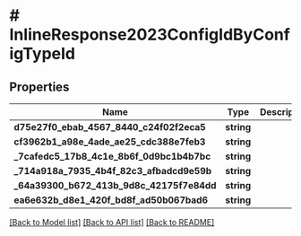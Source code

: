 # # InlineResponse2023ConfigIdByConfigTypeId

## Properties

Name | Type | Description | Notes
------------ | ------------- | ------------- | -------------
**d75e27f0_ebab_4567_8440_c24f02f2eca5** | **string** |  | [optional] 
**cf3962b1_a98e_4ade_ae25_cdc388e7feb3** | **string** |  | 
**_7cafedc5_17b8_4c1e_8b6f_0d9bc1b4b7bc** | **string** |  | [optional] 
**_714a918a_7935_4b4f_82c3_afbadcd9e59b** | **string** |  | [optional] 
**_64a39300_b672_413b_9d8c_42175f7e84dd** | **string** |  | 
**ea6e632b_d8e1_420f_bd8f_ad50b067bad6** | **string** |  | [optional] 

[[Back to Model list]](../../README.md#documentation-for-models) [[Back to API list]](../../README.md#documentation-for-api-endpoints) [[Back to README]](../../README.md)


